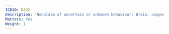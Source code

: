 ```yaml
---
ICD10: D432
Description: "Neoplasm of uncertain or unknown behaviour: Brain, unspecified"
Matters: Yes
Weight: 1
---
```



